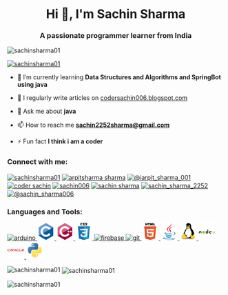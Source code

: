 <h1 align="center">Hi 👋, I'm Sachin Sharma</h1>
<h3 align="center">A passionate programmer learner from India</h3>

<p align="left"> <img src="https://komarev.com/ghpvc/?username=sachinsharma01&label=Profile%20views&color=0e75b6&style=flat" alt="sachinsharma01" /> </p>

<p align="left"> <a href="https://github.com/ryo-ma/github-profile-trophy"><img src="https://github-profile-trophy.vercel.app/?username=sachinsharma01" alt="sachinsharma01" /></a> </p>

- 🌱 I’m currently learning **Data Structures and Algorithms and SpringBot using java**

- 📝 I regularly write articles on [codersachin006.blogspot.com](codersachin006.blogspot.com)

- 💬 Ask me about **java**

- 📫 How to reach me **sachin2252sharma@gmail.com**

- ⚡ Fun fact **I think i am a coder**

<h3 align="left">Connect with me:</h3>
<p align="left">
<a href="https://stackoverflow.com/users/sachinsharma01" target="blank"><img align="center" src="https://cdn.jsdelivr.net/npm/simple-icons@3.0.1/icons/stackoverflow.svg" alt="sachinsharma01" height="30" width="40" /></a>
<a href="https://fb.com/arpitsharma sharma" target="blank"><img align="center" src="https://cdn.jsdelivr.net/npm/simple-icons@3.0.1/icons/facebook.svg" alt="arpitsharma sharma" height="30" width="40" /></a>
<a href="https://instagram.com/@iarpit_sharma_001" target="blank"><img align="center" src="https://cdn.jsdelivr.net/npm/simple-icons@3.0.1/icons/instagram.svg" alt="@iarpit_sharma_001" height="30" width="40" /></a>
<a href="https://www.youtube.com/c/coder sachin" target="blank"><img align="center" src="https://cdn.jsdelivr.net/npm/simple-icons@3.0.1/icons/youtube.svg" alt="coder sachin" height="30" width="40" /></a>
<a href="https://www.codechef.com/users/sachin006" target="blank"><img align="center" src="https://cdn.jsdelivr.net/npm/simple-icons@3.1.0/icons/codechef.svg" alt="sachin006" height="30" width="40" /></a>
<a href="https://www.hackerrank.com/sachin sharma" target="blank"><img align="center" src="https://cdn.jsdelivr.net/npm/simple-icons@3.0.1/icons/hackerrank.svg" alt="sachin sharma" height="30" width="40" /></a>
<a href="https://www.leetcode.com/sachin_sharma_2252" target="blank"><img align="center" src="https://cdn.jsdelivr.net/npm/simple-icons@3.0.1/icons/leetcode.svg" alt="sachin_sharma_2252" height="30" width="40" /></a>
<a href="https://www.hackerearth.com/@sachin_sharma006" target="blank"><img align="center" src="https://cdn.jsdelivr.net/npm/simple-icons@3.0.1/icons/hackerearth.svg" alt="@sachin_sharma006" height="30" width="40" /></a>
</p>

<h3 align="left">Languages and Tools:</h3>
<p align="left"> <a href="https://www.arduino.cc/" target="_blank"> <img src="https://cdn.worldvectorlogo.com/logos/arduino-1.svg" alt="arduino" width="40" height="40"/> </a> <a href="https://www.cprogramming.com/" target="_blank"> <img src="https://raw.githubusercontent.com/devicons/devicon/master/icons/c/c-original.svg" alt="c" width="40" height="40"/> </a> <a href="https://www.w3schools.com/cpp/" target="_blank"> <img src="https://raw.githubusercontent.com/devicons/devicon/master/icons/cplusplus/cplusplus-original.svg" alt="cplusplus" width="40" height="40"/> </a> <a href="https://www.w3schools.com/css/" target="_blank"> <img src="https://raw.githubusercontent.com/devicons/devicon/master/icons/css3/css3-original-wordmark.svg" alt="css3" width="40" height="40"/> </a> <a href="https://firebase.google.com/" target="_blank"> <img src="https://www.vectorlogo.zone/logos/firebase/firebase-icon.svg" alt="firebase" width="40" height="40"/> </a> <a href="https://git-scm.com/" target="_blank"> <img src="https://www.vectorlogo.zone/logos/git-scm/git-scm-icon.svg" alt="git" width="40" height="40"/> </a> <a href="https://www.w3.org/html/" target="_blank"> <img src="https://raw.githubusercontent.com/devicons/devicon/master/icons/html5/html5-original-wordmark.svg" alt="html5" width="40" height="40"/> </a> <a href="https://www.java.com" target="_blank"> <img src="https://raw.githubusercontent.com/devicons/devicon/master/icons/java/java-original.svg" alt="java" width="40" height="40"/> </a> <a href="https://www.linux.org/" target="_blank"> <img src="https://raw.githubusercontent.com/devicons/devicon/master/icons/linux/linux-original.svg" alt="linux" width="40" height="40"/> </a> <a href="https://nodejs.org" target="_blank"> <img src="https://raw.githubusercontent.com/devicons/devicon/master/icons/nodejs/nodejs-original-wordmark.svg" alt="nodejs" width="40" height="40"/> </a> <a href="https://www.oracle.com/" target="_blank"> <img src="https://raw.githubusercontent.com/devicons/devicon/master/icons/oracle/oracle-original.svg" alt="oracle" width="40" height="40"/> </a> <a href="https://www.python.org" target="_blank"> <img src="https://raw.githubusercontent.com/devicons/devicon/master/icons/python/python-original.svg" alt="python" width="40" height="40"/> </a> </p>

<p><img align="left" src="https://github-readme-stats.vercel.app/api/top-langs?username=sachinsharma01&show_icons=true&locale=en&layout=compact" alt="sachinsharma01" /></p>

<p>&nbsp;<img align="center" src="https://github-readme-stats.vercel.app/api?username=sachinsharma01&show_icons=true&locale=en" alt="sachinsharma01" /></p>

<p><img align="center" src="https://github-readme-streak-stats.herokuapp.com/?user=sachinsharma01&" alt="sachinsharma01" /></p>

